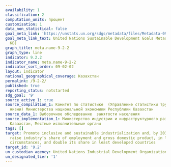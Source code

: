 ```yaml
---
availability: 1
classification: 2
computation_units: процент
customisation: 1
data_non_statistical: false
goal_meta_link: 'https://unstats.un.org/sdgs/metadata/files/Metadata-09-02-02.pdf '
goal_meta_link_text: United Nations Sustainable Development Goals Metadata (PDF 323
  KB)
graph_title: meta.name-9-2-2
graph_type: line
indicator: 9.2.2
indicator_name: meta.name-9-2-2
indicator_sort_order: 09-02-02
layout: indicator
national_geographical_coverage: Казахстан
permalink: /9-2-2/
published: true
reporting_status: notstarted
sdg_goal: '9'
source_active_1: true
source_compilation_1: Комитет по статистике  (Управление статистики труда и уровня
  жизни) Министерства национальной экономики Республики Казахстан
source_data_1: Выборочное обследование  занятости населения
source_implementation_1: Министерство индустрии и инфраструктурного развития Республики
  Казахстан, Местные исполнительные органы
tags: []
target: Promote inclusive and sustainable industrialization and, by 2030, significantly
  raise industry’s share of employment and gross domestic product, in line with national
  circumstances, and double its share in least developed countries
target_id: '9.2'
un_custodian_agency: United Nations Industrial Development Organization (UNIDO)
un_designated_tier: '1'
---
```

